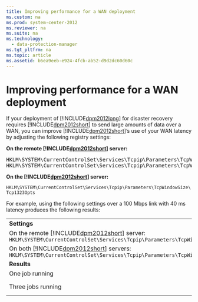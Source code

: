 ```yaml
---
title: Improving performance for a WAN deployment
ms.custom: na
ms.prod: system-center-2012
ms.reviewer: na
ms.suite: na
ms.technology: 
  - data-protection-manager
ms.tgt_pltfrm: na
ms.topic: article
ms.assetid: b6ea9eeb-e924-4fcb-ab52-d9d2dc60d60c
---
```

# Improving performance for a WAN deployment
If your deployment of [!INCLUDE[dpm2012long](../Token/dpm2012long_md.md)] for disaster recovery requires [!INCLUDE[dpm2012short](../Token/dpm2012short_md.md)] to send large amounts of data over a WAN, you can improve [!INCLUDE[dpm2012short](../Token/dpm2012short_md.md)]’s use of your WAN latency by adjusting the following registry settings:

**On the remote [!INCLUDE[dpm2012short](../Token/dpm2012short_md.md)] server:**

<pre>HKLM\SYSTEM\CurrentControlSet\Services\Tcpip\Parameters\TcpWindowSize
HKLM\SYSTEM\CurrentControlSet\Services\Tcpip\Parameters\TcpWindowSize\Tcp1323Opts</pre>

**On the [!INCLUDE[dpm2012short](../Token/dpm2012short_md.md)] server:**

`HKLM\SYSTEM\CurrentControlSet\Services\Tcpip\Parameters\TcpWindowSize\Tcp1323Opts`

For example, using the following settings over a 100 Mbps link with 40 ms latency produces the following results:

|||
|-|-|
|**Settings**||
|On the remote [!INCLUDE[dpm2012short](../Token/dpm2012short_md.md)] server: `HKLM\SYSTEM\CurrentControlSet\Services\Tcpip\Parameters\TcpWindowSize`|524288|
|On both [!INCLUDE[dpm2012short](../Token/dpm2012short_md.md)] servers: `HKLM\SYSTEM\CurrentControlSet\Services\Tcpip\Parameters\TcpWindowSize\Tcp1323Opts`|3|
|**Results**||
|One job running|3.45 MB\/sec|
|Three jobs running|~3.00 MB\/sec per job|

